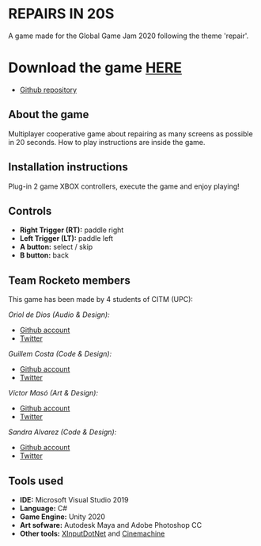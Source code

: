 # REPAIRS IN 20S
A game made for the Global Game Jam 2020 following the theme 'repair'.

# Download the game [HERE](https://github.com/teamrocketo/Kayak/releases/download/v1.0/Kayak.zip)

* [Github repository](https://github.com/Sandruski/Global-Game-Jam-2020)  

## About the game
Multiplayer cooperative game about repairing as many screens as possible in 20 seconds. How to play instructions are inside the game.

## Installation instructions

Plug-in 2 game XBOX controllers, execute the game and enjoy playing!

## Controls

* **Right Trigger (RT):** paddle right
* **Left Trigger (LT):** paddle left
* **A button:** select / skip
* **B button:** back

## Team Rocketo members

This game has been made by 4 students of CITM (UPC): 

_Oriol de Dios (Audio & Design):_

* [Github account](https://github.com/orioldedios)
* [Twitter](https://twitter.com/orioldedios)

_Guillem Costa (Code & Design):_

* [Github account](https://github.com/DatBeQuiet)
* [Twitter](https://twitter.com/DatBeQuiet)

_Víctor Masó (Art & Design):_

* [Github account](https://github.com/nintervik)
* [Twitter](https://twitter.com/nintervik)

_Sandra Alvarez (Code & Design):_

* [Github account](https://github.com/Sandruski)
* [Twitter](https://twitter.com/sandruskiag)

## Tools used

* **IDE:** Microsoft Visual Studio 2019
* **Language:** C#
* **Game Engine:** Unity 2020
* **Art sofware:** Autodesk Maya and Adobe Photoshop CC 
* **Other tools:** [XInputDotNet](https://github.com/speps/XInputDotNet) and [Cinemachine](https://assetstore.unity.com/packages/essentials/cinemachine-79898)
